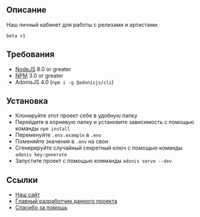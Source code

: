 ## Описание

Наш личный кабинет для работы с релизами и артистами.

`beta v1`
<br />


## Требования
- [NodeJS](https://nodejs.org/) 8.0 or greater
- [NPM](https://www.npmjs.com/) 3.0 or greater
- AdonisJS 4.0 (`npm i -g @adonisjs/cli`)

## Установка
- Клонируйте этот проект себе в удобную папку
- Перейдите в корневую папку и установите зависимость с помощью команды `npm install`
- Переменуйте `.env.example` в `.env`
- Поменяйте значения в `.env` на свои
- Сгенерируйте случайный секретный ключ с помощью команды `adonis key:generate`
- Запустите проект с помощью комманды `adonis serve --dev`

## Ссылки
- [Наш сайт](https://firectmusic.ru)
- [Главный разработчик данного проекта](https://kirillsaint.xyz)
- [Спасибо за помощь](https://github.com/clownless)